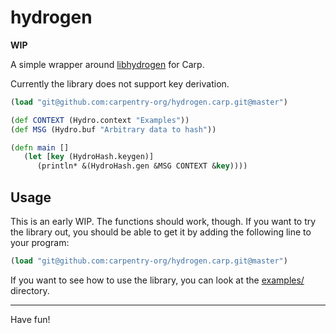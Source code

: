 # hydrogen

**WIP**

A simple wrapper around [libhydrogen](https://github.com/jedisct1/libhydrogen)
for Carp.

Currently the library does not support key derivation.

```clojure
(load "git@github.com:carpentry-org/hydrogen.carp.git@master")

(def CONTEXT (Hydro.context "Examples"))
(def MSG (Hydro.buf "Arbitrary data to hash"))

(defn main []
   (let [key (HydroHash.keygen)]
      (println* &(HydroHash.gen &MSG CONTEXT &key))))
```

## Usage

This is an early WIP. The functions should work, though. If you want to try the
library out, you should be able to get it by adding the following line to your
program:

```clojure
(load "git@github.com:carpentry-org/hydrogen.carp.git@master")
```

If you want to see how to use the library, you can look at the
[examples/](/examples) directory.

<hr/>

Have fun!
